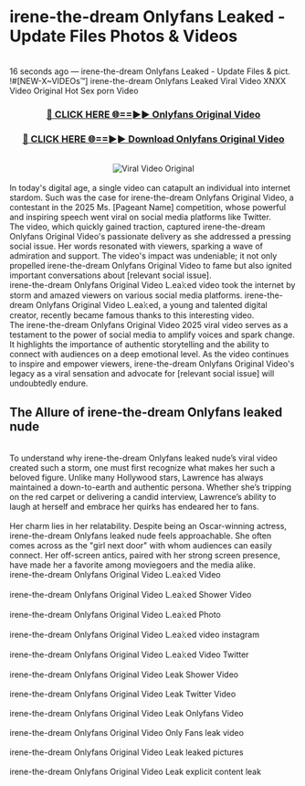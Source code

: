 # irene-the-dream Onlyfans Leaked - Update Files Photos & Videos 
<br>
16 seconds ago — irene-the-dream Onlyfans Leaked - Update Files & pict. !#[NEW-X~VIDEOs™] irene-the-dream Onlyfans Leaked Viral Video XNXX Video Original Hot Sex porn Video
<br>
<div align="center">
<h3><a href="http://freeplayer.one?title=irene-the-dream&ref=25OR" rel="nofollow">🔴 CLICK HERE 🌐==►► Onlyfans Original Video</a></h3>
<h3><a href="http://freeplayer.one?title=irene-the-dream&ref=25OR" rel="nofollow">🔴 CLICK HERE 🌐==►► Download Onlyfans Original Video</a></h3>
<br>
<a href="http://freeplayer.one?title=irene-the-dream&ref=25OR" rel="nofollow" data-target="animated-image.originalLink"><img src="https://i.ibb.co.com/xMMVF88/686577567.gif" alt="Viral Video Original" style="max-width: 100%; display: inline-block;" data-target="animated-image.originalImage"></a>
</div>
<br>
In today's digital age, a single video can catapult an individual into internet stardom. Such was the case for irene-the-dream Onlyfans Original Video, a contestant in the 2025 Ms. [Pageant Name] competition, whose powerful and inspiring speech went viral on social media platforms like Twitter.
<br>
The video, which quickly gained traction, captured irene-the-dream Onlyfans Original Video's passionate delivery as she addressed a pressing social issue. Her words resonated with viewers, sparking a wave of admiration and support. The video's impact was undeniable; it not only propelled irene-the-dream Onlyfans Original Video to fame but also ignited important conversations about [relevant social issue].
<br>
irene-the-dream Onlyfans Original Video L.ea𝚔ed video took the internet by storm and amazed viewers on various social media platforms. irene-the-dream Onlyfans Original Video L.ea𝚔ed, a young and talented digital creator, recently became famous thanks to this interesting video.
<br>
The irene-the-dream Onlyfans Original Video 2025 viral video serves as a testament to the power of social media to amplify voices and spark change. It highlights the importance of authentic storytelling and the ability to connect with audiences on a deep emotional level. As the video continues to inspire and empower viewers, irene-the-dream Onlyfans Original Video's legacy as a viral sensation and advocate for [relevant social issue] will undoubtedly endure.
<br>
<h2>The Allure of irene-the-dream Onlyfans leaked nude</h2>
<br>
To understand why irene-the-dream Onlyfans leaked nude’s viral video created such a storm, one must first recognize what makes her such a beloved figure. Unlike many Hollywood stars, Lawrence has always maintained a down-to-earth and authentic persona. Whether she’s tripping on the red carpet or delivering a candid interview, Lawrence’s ability to laugh at herself and embrace her quirks has endeared her to fans.
<br><br>
Her charm lies in her relatability. Despite being an Oscar-winning actress, irene-the-dream Onlyfans leaked nude feels approachable. She often comes across as the "girl next door" with whom audiences can easily connect. Her off-screen antics, paired with her strong screen presence, have made her a favorite among moviegoers and the media alike.
<br>
irene-the-dream Onlyfans Original Video L.ea𝚔ed Video
<br><br>
irene-the-dream Onlyfans Original Video L.ea𝚔ed Shower Video
<br><br>
irene-the-dream Onlyfans Original Video L.ea𝚔ed Photo
<br><br>
irene-the-dream Onlyfans Original Video L.ea𝚔ed video instagram
<br><br>
irene-the-dream Onlyfans Original Video L.ea𝚔ed Video Twitter
<br><br>
irene-the-dream Onlyfans Original Video Leak Shower Video
<br><br>
irene-the-dream Onlyfans Original Video Leak Twitter Video
<br><br>
irene-the-dream Onlyfans Original Video Leak Onlyfans Video
<br><br>
irene-the-dream Onlyfans Original Video Only Fans leak video
<br><br>
irene-the-dream Onlyfans Original Video Leak leaked pictures
<br><br>
irene-the-dream Onlyfans Original Video Leak explicit content leak